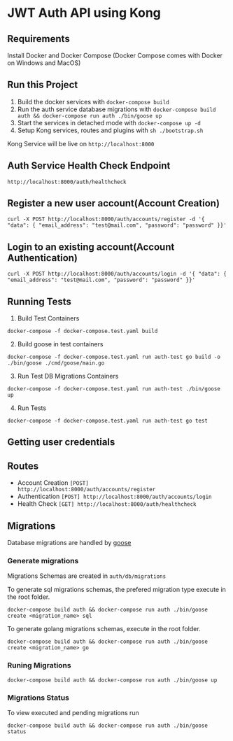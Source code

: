 # JWT Auth API using Kong 

## Requirements

Install Docker and Docker Compose (Docker Compose comes with Docker on Windows and MacOS)

## Run this Project

1. Build the docker services with `docker-compose build`
2. Run the auth service  database migrations with `docker-compose build auth && docker-compose run auth ./bin/goose up`
3. Start the services  in detached mode with `docker-compose up -d`
4. Setup Kong services, routes and plugins with `sh ./bootstrap.sh`

Kong Service will be live on `http://localhost:8000`

## Auth Service Health Check Endpoint

`http://localhost:8000/auth/healthcheck`

## Register a new user account(Account Creation)

```
curl -X POST http://localhost:8000/auth/accounts/register -d '{ "data": { "email_address": "test@mail.com", "password": "password" }}'
```

## Login to an existing account(Account Authentication)

```
curl -X POST http://localhost:8000/auth/accounts/login -d '{ "data": { "email_address": "test@mail.com", "password": "password" }}'
```

## Running Tests

1. Build Test Containers
```
docker-compose -f docker-compose.test.yaml build
```

2. Build goose in test containers 
```
docker-compose -f docker-compose.test.yaml run auth-test go build -o ./bin/goose ./cmd/goose/main.go
```

3. Run Test DB Migrations Containers
```
docker-compose -f docker-compose.test.yaml run auth-test ./bin/goose up
```

4. Run Tests

```
docker-compose -f docker-compose.test.yaml run auth-test go test
```


## Getting user credentials

## Routes
- Account Creation  `[POST] http://localhost:8000/auth/accounts/register`
- Authentication `[POST] http://localhost:8000/auth/accounts/login`
- Health Check `[GET] http://localhost:8000/auth/healthcheck`

## Migrations
Database migrations are handled by [goose](https://github.com/pressly/goose)

### Generate migrations

Migrations Schemas are created in `auth/db/migrations`

To generate sql migrations schemas, the prefered migration type execute in the root folder.
```
docker-compose build auth && docker-compose run auth ./bin/goose create <migration_name> sql
```

To generate golang migrations schemas, execute in the root folder.
```
docker-compose build auth && docker-compose run auth ./bin/goose create <migration_name> go
```

### Runing Migrations

```
docker-compose build auth && docker-compose run auth ./bin/goose up
```

### Migrations Status

To view executed and pending migrations run
```
docker-compose build auth && docker-compose run auth ./bin/goose status
```

